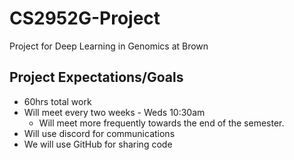 # CS2952G-Project
Project for Deep Learning in Genomics at Brown 
## Project Expectations/Goals
* 60hrs total work
* Will meet every two weeks - Weds 10:30am
    + Will meet more frequently towards the end of the semester.
* Will use discord for communications
* We will use GitHub for sharing code

